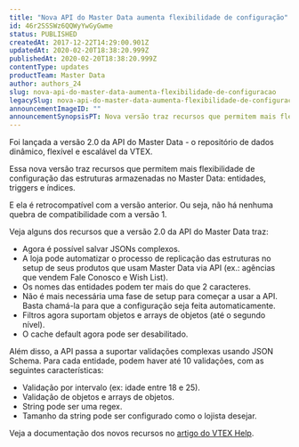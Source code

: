 ```yaml
---
title: "Nova API do Master Data aumenta flexibilidade de configuração"
id: 46r2SSSWz6QQWyYwGyGwme
status: PUBLISHED
createdAt: 2017-12-22T14:29:00.901Z
updatedAt: 2020-02-20T18:38:20.999Z
publishedAt: 2020-02-20T18:38:20.999Z
contentType: updates
productTeam: Master Data
author: authors_24
slug: nova-api-do-master-data-aumenta-flexibilidade-de-configuracao
legacySlug: nova-api-do-master-data-aumenta-flexibilidade-de-configuracao
announcementImageID: ""
announcementSynopsisPT: Nova versão traz recursos que permitem mais flexibilidade de configuração das estruturas armazenadas no Master Data
---
```


Foi lançada a versão 2.0 da API do Master Data - o repositório de dados dinâmico, flexível e escalável da VTEX.

Essa nova versão traz recursos que permitem mais flexibilidade de configuração das estruturas armazenadas no Master Data: entidades, triggers e índices.

E ela é retrocompatível com a versão anterior. Ou seja, não há nenhuma quebra de compatibilidade com a versão 1.

Veja alguns dos recursos que a versão 2.0 da API do Master Data traz:
- Agora é possível salvar JSONs complexos.
- A loja pode automatizar o processo de replicação das estruturas no setup de seus produtos que usam Master Data via API (ex.: agências que vendem Fale Conosco e Wish List).
- Os nomes das entidades podem ter mais do que 2 caracteres.
- Não é mais necessária uma fase de setup para começar a usar a API. Basta chamá-la para que a configuração seja feita automaticamente.
- Filtros agora suportam objetos e arrays de objetos (até o segundo nível).
- O cache default agora pode ser desabilitado.

Além disso, a API passa a suportar validações complexas usando JSON Schema. Para cada entidade, podem haver até 10 validações, com as seguintes características:
- Validação por intervalo (ex: idade entre 18 e 25).
- Validação de objetos e arrays de objetos.
- String pode ser uma regex.
- Tamanho da string pode ser configurado como o lojista desejar.

Veja a documentação dos novos recursos no [artigo do VTEX Help](/pt/tutorial/master-data-v2).

